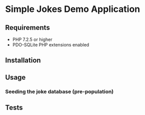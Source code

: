 # Simple Jokes Demo Application

## Requirements
- PHP 7.2.5 or higher
- PDO-SQLite PHP extensions enabled

## Installation


## Usage

### Seeding the joke database (pre-population)

## Tests
